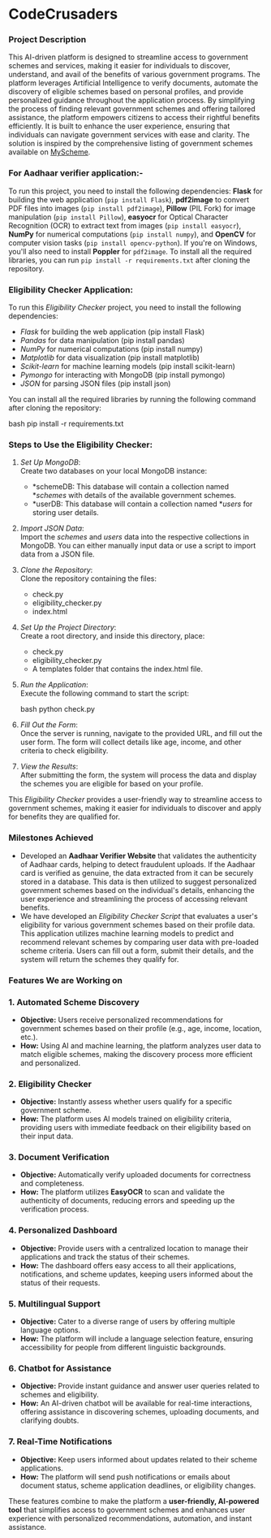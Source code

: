 # CodeCrusaders

### **Project Description**

This AI-driven platform is designed to streamline access to government schemes and services, making it easier for individuals to discover, understand, and avail of the benefits of various government programs. The platform leverages Artificial Intelligence to verify documents, automate the discovery of eligible schemes based on personal profiles, and provide personalized guidance throughout the application process. By simplifying the process of finding relevant government schemes and offering tailored assistance, the platform empowers citizens to access their rightful benefits efficiently. It is built to enhance the user experience, ensuring that individuals can navigate government services with ease and clarity. The solution is inspired by the comprehensive listing of government schemes available on [MyScheme](https://www.myscheme.gov.in/).

### For Aadhaar verifier application:-

To run this project, you need to install the following dependencies: **Flask** for building the web application (`pip install Flask`), **pdf2image** to convert PDF files into images (`pip install pdf2image`), **Pillow** (PIL Fork) for image manipulation (`pip install Pillow`), **easyocr** for Optical Character Recognition (OCR) to extract text from images (`pip install easyocr`), **NumPy** for numerical computations (`pip install numpy`), and **OpenCV** for computer vision tasks (`pip install opencv-python`). If you're on Windows, you'll also need to install **Poppler** for `pdf2image`. To install all the required libraries, you can run `pip install -r requirements.txt` after cloning the repository.

### Eligibility Checker Application:

To run this *Eligibility Checker* project, you need to install the following dependencies:  
- *Flask* for building the web application (pip install Flask)  
- *Pandas* for data manipulation (pip install pandas)  
- *NumPy* for numerical computations (pip install numpy)  
- *Matplotlib* for data visualization (pip install matplotlib)  
- *Scikit-learn* for machine learning models (pip install scikit-learn)  
- *Pymongo* for interacting with MongoDB (pip install pymongo)  
- *JSON* for parsing JSON files (pip install json)

You can install all the required libraries by running the following command after cloning the repository:

bash
pip install -r requirements.txt

### Steps to Use the Eligibility Checker:

1. *Set Up MongoDB*:  
   Create two databases on your local MongoDB instance:  
   - *schemeDB: This database will contain a collection named **schemes* with details of the available government schemes.  
   - *userDB: This database will contain a collection named **users* for storing user details.

2. *Import JSON Data*:  
   Import the *schemes* and *users* data into the respective collections in MongoDB. You can either manually input data or use a script to import data from a JSON file.

3. *Clone the Repository*:  
   Clone the repository containing the files:
   - check.py
   - eligibility_checker.py
   - index.html
   
4. *Set Up the Project Directory*:  
   Create a root directory, and inside this directory, place:
   - check.py
   - eligibility_checker.py  
   - A templates folder that contains the index.html file.

5. *Run the Application*:  
   Execute the following command to start the script:
   
   bash
   python check.py
   

6. *Fill Out the Form*:  
   Once the server is running, navigate to the provided URL, and fill out the user form. The form will collect details like age, income, and other criteria to check eligibility.

7. *View the Results*:  
   After submitting the form, the system will process the data and display the schemes you are eligible for based on your profile.

This *Eligibility Checker* provides a user-friendly way to streamline access to government schemes, making it easier for individuals to discover and apply for benefits they are qualified for.

### Milestones Achieved

- Developed an **Aadhaar Verifier Website** that validates the authenticity of Aadhaar cards, helping to detect fraudulent uploads. If the Aadhaar card is verified as genuine, the data extracted from it can be securely stored in a database. This data is then utilized to suggest personalized government schemes based on the individual's details, enhancing the user experience and streamlining the process of accessing relevant benefits.
- We have developed an *Eligibility Checker Script* that evaluates a user's eligibility for various government schemes based on their profile data. This application utilizes machine learning models to predict and recommend relevant schemes by comparing user data with pre-loaded scheme criteria. Users can fill out a form, submit their details, and the system will return the schemes they qualify for.

### Features We are Working on


### **1. Automated Scheme Discovery**
   - **Objective:** Users receive personalized recommendations for government schemes based on their profile (e.g., age, income, location, etc.).
   - **How:** Using AI and machine learning, the platform analyzes user data to match eligible schemes, making the discovery process more efficient and personalized.

### **2. Eligibility Checker**
   - **Objective:** Instantly assess whether users qualify for a specific government scheme.
   - **How:** The platform uses AI models trained on eligibility criteria, providing users with immediate feedback on their eligibility based on their input data.

### **3. Document Verification**
   - **Objective:** Automatically verify uploaded documents for correctness and completeness.
   - **How:** The platform utilizes **EasyOCR** to scan and validate the authenticity of documents, reducing errors and speeding up the verification process.

### **4. Personalized Dashboard**
   - **Objective:** Provide users with a centralized location to manage their applications and track the status of their schemes.
   - **How:** The dashboard offers easy access to all their applications, notifications, and scheme updates, keeping users informed about the status of their requests.

### **5. Multilingual Support**
   - **Objective:** Cater to a diverse range of users by offering multiple language options.
   - **How:** The platform will include a language selection feature, ensuring accessibility for people from different linguistic backgrounds.

### **6. Chatbot for Assistance**
   - **Objective:** Provide instant guidance and answer user queries related to schemes and eligibility.
   - **How:** An AI-driven chatbot will be available for real-time interactions, offering assistance in discovering schemes, uploading documents, and clarifying doubts.

### **7. Real-Time Notifications**
   - **Objective:** Keep users informed about updates related to their scheme applications.
   - **How:** The platform will send push notifications or emails about document status, scheme application deadlines, or eligibility changes.

These features combine to make the platform a **user-friendly, AI-powered tool** that simplifies access to government schemes and enhances user experience with personalized recommendations, automation, and instant assistance.
